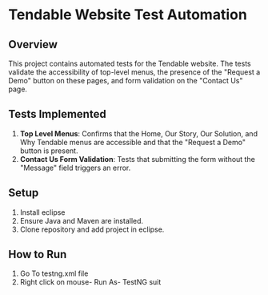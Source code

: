 # Tendable Website Test Automation

## Overview
This project contains automated tests for the Tendable website. The tests validate the accessibility of top-level menus, the presence of the "Request a Demo" button on these pages, and form validation on the "Contact Us" page.

## Tests Implemented
1. **Top Level Menus**: Confirms that the Home, Our Story, Our Solution, and Why Tendable menus are accessible and that the "Request a Demo" button is present.
2. **Contact Us Form Validation**: Tests that submitting the form without the "Message" field triggers an error.

## Setup
1. Install eclipse
2. Ensure Java and Maven are installed.
3. Clone repository and add project in eclipse. 

## How to Run
1. Go To testng.xml file
2. Right click on mouse- Run As- TestNG suit
